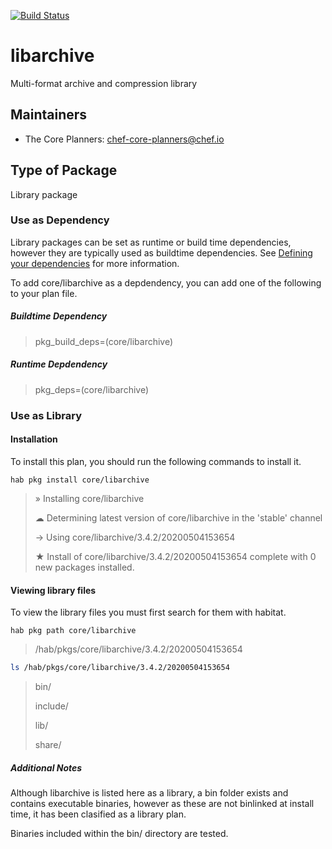 [![Build Status](https://dev.azure.com/chefcorp-partnerengineering/Chef%20Base%20Plans/_apis/build/status/chef-base-plans.libarchive?branchName=master)](https://dev.azure.com/chefcorp-partnerengineering/Chef%20Base%20Plans/_build/latest?definitionId=156&branchName=master)

# libarchive

Multi-format archive and compression library

## Maintainers

* The Core Planners: <chef-core-planners@chef.io>

## Type of Package

Library package

### Use as Dependency

Library packages can be set as runtime or build time dependencies, however they are typically used as buildtime dependencies. See [Defining your dependencies](https://www.habitat.sh/docs/developing-packages/developing-packages/#sts=Define%20Your%20Dependencies) for more information.

To add core/libarchive as a depdendency, you can add one of the following to your plan file.

##### Buildtime Dependency

> pkg_build_deps=(core/libarchive)

##### Runtime Depdendency

> pkg_deps=(core/libarchive)

### Use as Library

#### Installation

To install this plan, you should run the following commands to install it.

`hab pkg install core/libarchive`

> » Installing core/libarchive
>
> ☁ Determining latest version of core/libarchive in the 'stable' channel
>
> → Using core/libarchive/3.4.2/20200504153654
>
> ★ Install of core/libarchive/3.4.2/20200504153654 complete with 0 new packages installed.

#### Viewing library files

To view the library files you must first search for them with habitat.

`hab pkg path core/libarchive`

> /hab/pkgs/core/libarchive/3.4.2/20200504153654

```bash
ls /hab/pkgs/core/libarchive/3.4.2/20200504153654
```
> bin/
>
> include/
>
> lib/
>
> share/

##### Additional Notes

Although libarchive is listed here as a library, a bin folder exists and contains executable binaries, however as these are not binlinked at install time, it has been clasified as a library plan.

Binaries included within the bin/ directory are tested.
